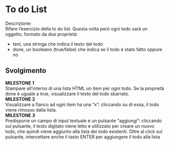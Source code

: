 To do List
===
Descrizione:<br>
Rifare l’esercizio della to do list.
Questa volta però ogni todo sarà un oggetto, formato da due proprietà:<br>
- text, una stringa che indica il testo del todo
- done, un booleano (true/false) che indica se il todo è stato fatto oppure no
## Svolgimento
**MILESTONE 1**<br>
Stampare all’interno di una lista HTML un item per ogni todo.
Se la proprietà done è uguale a true, visualizzare il testo del todo sbarrato.<br>
**MILESTONE 2**<br>
Visualizzare a fianco ad ogni item ha una “x”: cliccando su di essa, il todo viene rimosso dalla lista.<br>
**MILESTONE 3**<br>
Predisporre un campo di input testuale e un pulsante “aggiungi”: cliccando sul pulsante, il testo digitato viene letto e utilizzato per creare un nuovo todo, che quindi viene aggiunto alla lista dei todo esistenti.
Oltre al click sul pulsante, intercettare anche il tasto ENTER per aggiungere il todo alla lista